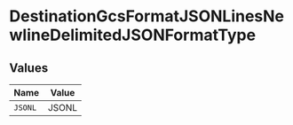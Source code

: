 # DestinationGcsFormatJSONLinesNewlineDelimitedJSONFormatType


## Values

| Name    | Value   |
| ------- | ------- |
| `JSONL` | JSONL   |